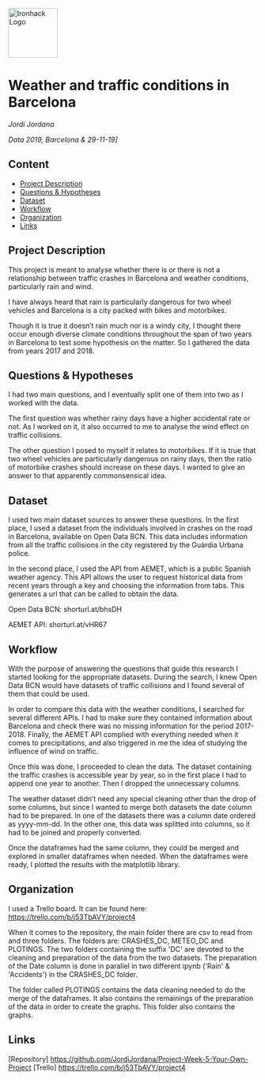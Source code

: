 <img src="https://bit.ly/2VnXWr2" alt="Ironhack Logo" width="100"/>

# Weather and traffic conditions in Barcelona
*Jordi Jordana*

*Data 2019, Barcelona & 29-11-19]*

## Content
- [Project Description](#project-description)
- [Questions & Hypotheses](#questions-hypotheses)
- [Dataset](#dataset)
- [Workflow](#workflow)
- [Organization](#organization)
- [Links](#links)

## Project Description
This project is meant to analyse whether there is or there is not a relationship between traffic crashes in Barcelona and weather conditions, particularly rain and wind.

I have always heard that rain is particularly dangerous for two wheel vehicles and Barcelona is a city packed with bikes and motorbikes. 

Though it is true it doesn’t rain much nor is a windy city, I thought there occur enough diverse climate conditions throughout the span of two years in Barcelona to test some hypothesis on the matter. So I gathered the data from years 2017 and 2018.

## Questions & Hypotheses
I had two main questions, and I eventually split one of them into two as I worked with the data. 

The first question was whether rainy days have a higher accidental rate or not. As I worked on it, it also occurred to me to analyse the wind effect on traffic collisions.

The other question I posed to myself it relates to motorbikes. If it is true that two wheel vehicles are particularly dangerous on rainy days, then the ratio of motorbike crashes should increase on these days. I wanted to give an answer to that apparently commonsensical idea.

## Dataset
I used two main dataset sources to answer these questions. In the first place, I used a dataset from the individuals involved in crashes on the road in Barcelona, available on Open Data BCN. This data includes information from all the traffic collisions in the city registered by the Guàrdia Urbana police. 

In the second place, I used the API from AEMET, which is a public Spanish weather agency. This API allows the user to request historical data from recent years through a key and choosing the information from tabs. This generates a url that can be called to obtain the data.

Open Data BCN: shorturl.at/bhsDH

AEMET API: shorturl.at/vHR67

## Workflow
With the purpose of answering the questions that guide this research I started looking for the appropriate datasets. During the search, I knew Open Data BCN would have datasets of traffic collisions and I found several of them that could be used.

In order to compare this data with the weather conditions, I searched for several different APIs. I had to make sure they contained information about Barcelona and check there was no missing information for the period 2017-2018. Finally, the AEMET API complied with everything needed when it comes to precipitations, and also triggered in me the idea of studying the influence of wind on traffic.

Once this was done, I proceeded to clean the data. The dataset containing the traffic crashes is accessible year by year, so in the first place I had to append one year to another. Then I dropped the unnecessary columns. 

The weather dataset didn’t need any special cleaning other than the drop of some columns, but since I wanted to merge both datasets the date column had to be prepared. In one of the datasets there was a column date ordered as yyyy-mm-dd. In the other one, this data was splitted into columns, so it had to be joined and properly converted.

Once the dataframes had the same column, they could be merged and explored in smaller dataframes when needed. When the dataframes were ready, I plotted the results with the matplotlib library.


## Organization
I used a Trello board. It can be found here: https://trello.com/b/j53TbAVY/project4


When it comes to the repository, the main folder there are csv to read from and three folders. The folders are: CRASHES_DC, METEO_DC and PLOTINGS. The two folders containing the suffix 'DC' are devoted to the cleaning and preparation of the data from the two datasets. The preparation of the Date column is done in parallel in two different ipynb ('Rain' & 'Accidents') in the CRASHES_DC folder. 

The folder called PLOTINGS contains the data cleaning needed to do the merge of the dataframes. It also contains the remainings of the preparation of the data in order to create the graphs. This folder also contains the graphs.

## Links

[Repository] https://github.com/JordiJordana/Project-Week-5-Your-Own-Project
[Trello] https://trello.com/b/j53TbAVY/project4